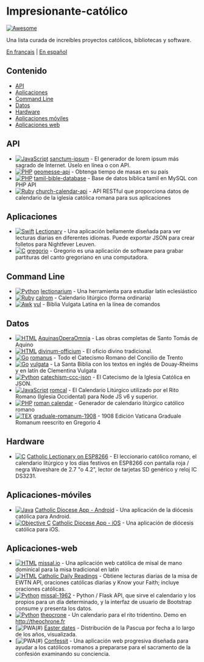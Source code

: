 # Impresionante-católico

[![Awesome](https://cdn.rawgit.com/sindresorhus/awesome/d7305f38d29fed78fa85652e3a63e154dd8e8829/media/badge.svg)](https://github.com/sindresorhus/awesome)

Una lista curada de increíbles proyectos católicos, bibliotecas y software.

[En français](https://github.com/servusDei2018/awesome-catholic/blob/master/README.fr.md) | [En español](https://github.com/servusDei2018/awesome-catholic/blob/master/README.es.md)

## Contenido

  - [API](#api)
  - [Aplicaciones](#aplicaciones)
  - [Command Line](#command-line)
  - [Datos](#datos)
  - [Hardware](#hardware)
  - [Aplicaciones móviles](#aplicaciones-móviles)
  - [Aplicaciones web](#aplicaciones-web)

## API

* [![JavaScript](https://img.shields.io/badge/language-JavaScript-yellow)](#) [sanctum-ipsum](https://github.com/graysonhicks/sanctum-ipsum) - El generador de lorem ipsum más sagrado de Internet. Úselo en línea o con API.
* [![PHP](https://img.shields.io/badge/language-PHP-blue)](#) [geomesse-api](https://github.com/carpedeum-fr/geomesse-api) - Obtenga tiempo de masas en su país
* [![PHP](https://img.shields.io/badge/language-PHP-blue)](#) [tamil-bible-database](https://github.com/jayarathina/Tamil-Bible-Database) - Base de datos bíblica tamil en MySQL con PHP API
* [![Ruby](https://img.shields.io/badge/language-Ruby-purple)](#) [church-calendar-api](https://github.com/igneus/church-calendar-api) - API RESTful que proporciona datos de calendario de la iglesia católica romana para sus aplicaciones

## Aplicaciones

* [![Swift](https://img.shields.io/badge/language-Swift-orange)](#) [Lectionary](https://github.com/Dev1an/Lectionary) - Una aplicación bellamente diseñada para ver lecturas diarias en diferentes idiomas. Puede exportar JSON para crear folletos para Nightfever Leuven.
* [![C](https://img.shields.io/badge/language-C-gray)](#) [gregorio](https://github.com/gregorio-project/gregorio) - Gregorio es una aplicación de software para grabar partituras del canto gregoriano en una computadora.

## Command Line

* [![Python](https://img.shields.io/badge/language-Python-blue)](#) [lectionarium](https://github.com/davidrmcharles/lectionarium) - Una herramienta para estudiar latín eclesiástico
* [![Ruby](https://img.shields.io/badge/language-Ruby-purple)](#) [calrom](https://github.com/calendarium-romanum/calrom) - Calendario litúrgico (forma ordinaria)
* [![Awk](https://img.shields.io/badge/language-Awk-grey)](#) [vul](https://github.com/LukeSmithxyz/vul) - Biblia Vulgata Latina en la línea de comandos

## Datos

* [![HTML](https://img.shields.io/badge/language-HTML-green)](#) [AquinasOperaOmnia](https://github.com/Geremia/AquinasOperaOmnia) - Las obras completas de Santo Tomás de Aquino
* [![HTML](https://img.shields.io/badge/language-HTML-green)](#) [divinum-officium](https://github.com/Geremia/divinum-officium) - El oficio divino tradicional.
* [![Go](https://img.shields.io/badge/language-Go-cyan)](#) [romanus](https://github.com/borderstech/romanus) - Todo el Catecismo Romano del Concilio de Trento
* [![Go](https://img.shields.io/badge/language-Go-cyan)](#) [vulgata](https://github.com/borderstech/vulgata) - La Santa Biblia con los textos en inglés de Douay-Rheims y en latín de Clementina Vulgata
* [![Python](https://img.shields.io/badge/language-Python-blue)](#) [catechism-ccc-json](https://github.com/nossbigg/catechism-ccc-json) - El Catecismo de la Iglesia Católica en JSON.
* [![JavaScript](https://img.shields.io/badge/language-JavaScript-yellow)](#) [romcal](https://github.com/romcal/romcal) - El Calendario Litúrgico utilizado por el Rito Romano (Iglesia Occidental) para Node JS v6 y superior.
* [![PHP](https://img.shields.io/badge/language-PHP-blue)](#) [roman calendar](https://github.com/jayarathina/Roman-Calendar) - Generador de calendario litúrgico católico romano
* [![TEX](https://img.shields.io/badge/language-TEX-green)](#) [graduale-romanum-1908](https://github.com/ahinkley/graduale-romanum-1908) - 1908 Edición Vaticana Graduale Romanum reescrito en Gregorio 4

## Hardware

* [![C](https://img.shields.io/badge/language-C-gray)](#) [Catholic Lectionary on ESP8266](https://github.com/plishman/Catholic-Lectionary-on-ESP8266) - El leccionario católico romano, el calendario litúrgico y los días festivos en ESP8266 con pantalla roja / negra Waveshare de 2.7 "o 4.2", lector de tarjetas SD genérico y reloj IC DS3231.

## Aplicaciones-móviles

* [![Java](https://img.shields.io/badge/language-Java-orange)](#) [Catholic Diocese App - Android](https://github.com/geerlingguy/Catholic-Diocese-App-Android) - Una aplicación de la diócesis católica para Android.
* [![Objective C](https://img.shields.io/badge/language-Objective_C-blue)](#) [Catholic Diocese App - iOS](https://github.com/geerlingguy/Catholic-Diocese-App-iOS) - Una aplicación de diócesis católica para iOS.

## Aplicaciones-web

* [![HTML](https://img.shields.io/badge/language-HTML-green)](#) [missal.io](https://github.com/benyanke/missal.io) - Una aplicación web católica de misal de mano dominical para la misa tradicional en latín
* [![HTML](https://img.shields.io/badge/language-HTML-green)](#) [Catholic Daily Readings](https://github.com/tbaba007/ReactJs-Catholic-Daily-Readings-Integration-EWTN) - Obtiene lecturas diarias de la misa de EWTN API, oraciones católicas diarias y Know your Faith; incluye oraciones católicas.
* [![Python](https://img.shields.io/badge/language-Python-blue)](#) [missal-1962](https://github.com/mmolenda/Missal1962) - Python / Flask API, que sirve el calendario y los propios para un día determinado, y la interfaz de usuario de Bootstrap consume y presenta los datos.
* [![Python](https://img.shields.io/badge/language-Python-blue)](#) [theocrone](https://github.com/paucazou/theochrone) - Un calendario para el rito tridentino. Demo en http://theochrone.fr
* [![PWA](https://img.shields.io/badge/Progressive-WebApp-yellow)(#) [Easter dates](https://easter-dates.gavinr.com/) - Distribución de la Pascua por fecha a lo largo de los años, visualizada.
* [![PWA](https://img.shields.io/badge/Progressive-WebApp-yellow)(#) [Confessit](https://github.com/kas-catholic/confessit-web) - Una aplicación web progresiva diseñada para ayudar a los católicos romanos a prepararse para el sacramento de la confesión examinando su conciencia.

